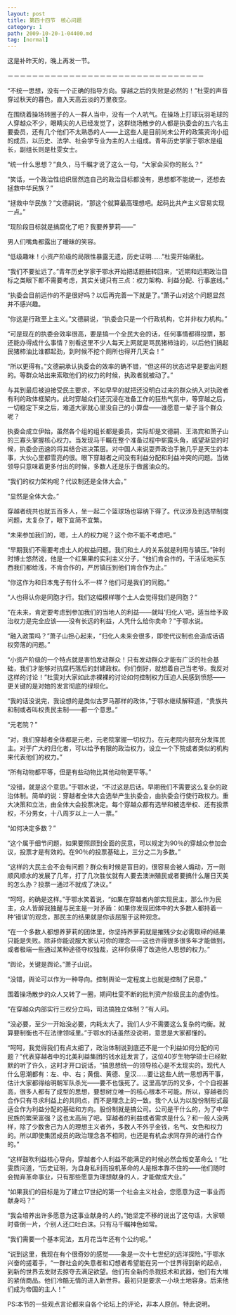 ```yaml
---
layout: post
title: 第四十四节　核心问题
category: 1
path: 2009-10-20-1-04400.md
tag: [normal]
---
```


这是补昨天的，晚上再发一节。

－－－－－－－－－－－－－－－－－－－－－－－－－－－－－－－－

“不统一思想，没有一个正确的指导方向。穿越之后的失败是必然的！”杜雯的声音穿过秋天的暮色，直入天高云淡的万里夜空。

在围绕着操场转圈子的人一群人当中，没有一个人吭气。在操场上打球玩羽毛球的人穿越众不少，眼睛尖的人已经发觉了，这群绕场散步的人都是执委会的五六名主要委员，还有几个他们不太熟悉的人――上这些人是目前尚未公开的政策资询小组的成员，以历史、法学、社会学专业为主的人士组成。青年历史学家于鄂水是组长，副组长则是杜雯女士。

“统一什么思想？”良久，马千瞩才说了这么一句，“大家会买你的账么？”

“笑话，一个政治性组织居然连自己的政治目标都没有，思想都不能统一，还想去拯救中华民族？”

“拯救中华民族？”文德嗣说，“那这个就算最高理想吧。起码比共产主义容易实现一点。”

“现阶段目标就是搞腐化了吧？我要养萝莉――”

男人们嘴角都露出了暧昧的笑容。

“低级趣味！小资产阶级的局限性暴露无遗，历史证明……”杜雯开始痛批。

“我们不要扯远了。”青年历史学家于鄂水开始把话题扭转回来，“近期和远期政治目标之类眼下都不需要考虑，其实关键只有三点：权力架构、利益分配、行事底线。”

“执委会目前运作的不是很好吗？以后再完善一下就是了。”萧子山对这个问题显然并不感兴趣。

“你这是行政至上主义。”文德嗣说，“执委会只是一个行政机构，它并非权力机构。”

“可是现在的执委会效率很高，要是搞一个全民大会的话，任何事情都得投票，那还能办得成什么事情？别看这里不少人每天上网就是骂民猪柿油的，以后他们搞起民猪柿油比谁都起劲，到时候不挖个厕所也得开几天会！”

“所以更得有。”文德嗣承认执委会的效率的确不错，“但这样的状态迟早是要出问题的。等群众站出来索取他们的权力的时候，执政者就被动了。”

与其到最后被迫接受民主要求，不如早早的就把还没明白过来的群众纳入对执政者有利的政体框架内。此时穿越众们还沉浸在准备工作的狂热气氛中，等穿越之后，一切稳定下来之后，难道大家就心里没自己的小算盘――谁愿意一辈子当个群众呢？

执委会成立伊始，虽然各个组的组长都是委员，实际却是文德嗣、王洛宾和萧子山的三寡头掌握核心权力。当发现马千瞩在整个准备过程中崭露头角，威望渐显的时候，执委会迅速的将其结合进决策层。对中国人来说耍弄政治手腕几乎是天生的本事，大伙心里都雪亮的很。眼下穿越者之间没有利益分配和利益冲突的问题。当做领导只意味着更多付出的时候，多数人还是乐于做酱油众的。

“我们的权力架构呢？代议制还是全体大会。”

“显然是全体大会。”

穿越者统共也就五百多人，坐一起二个篮球场也容纳下得了。代议涉及到选举制度问题，太复杂了，眼下宜简不宜繁。

“未来参加我们的，嗯，土人的权力呢？这个你不能不考虑吧。”

“早期我们不需要考虑土人的权益问题。我们和土人的关系就是利用与镇压。”钟利时博士悠然说，他是一个红果果的实利主义分子，“他们肯合作的，干活征地买东西我们都给浅，不肯合作的，严厉镇压到他们肯合作为止。”

“你这作为和日本鬼子有什么不一样？他们可是我们的同胞。”

“人也得认你是同胞才行。我们这幅模样哪个土人会觉得我们是同胞？”

“在未来，肯定要考虑到参加我们的当地人的利益――就叫‘归化人’吧，适当给予政治权力是完全应该――没有长远的利益，人凭什么给你卖命？”于鄂水说。

“融入政策吗？”萧子山担心起来，“归化人未来会很多，即使代议制也会造成话语权旁落的问题。”

“小资产阶级的一个特点就是害怕发动群众！只有发动群众才能有广泛的社会基础，我们才能够对抗腐朽落后的封建政权。你们倒好，就想着自己当老爷。我反对这样的讨论！”杜雯对大家如此赤裸裸的讨论如何控制权力压迫人民感到愤怒――更关键的是对她的发言彻底的绿坝化。

“我的话没说完，我设想的是类似古罗马那样的政体，”于鄂水继续解释道，“贵族共和制或者叫权贵民主制――都一个意思。”

“元老院？”

“对，我们穿越者全体都是元老，元老院掌握一切权力。在元老院内部充分发挥民主。对于广大的归化者，可以给予有限的政治权力，设立一个下院或者类似的机构来代表他们的权力。”

“所有动物都平等，但是有些动物比其他动物更平等。”

“没错，就是这个意思。”于鄂水说，“不过这是后话。早期我们不需要这么复杂的政治体制。简单的说：穿越者全体大会选举产生执委会，由执委会行使行政权力。重大决策和立法，由全体大会投票决定。每个穿越众都有选举和被选举权、还有投票权，不分男女，十八周岁以上一人一票。”

“如何决定多数？”

“这个属于细节问题，如果要照顾到全面的民意，可以规定为90％的穿越众参加会议，投票才是有效的。在90％的投票基础上，三分之二为多数。”

“这样的大民主会不会有问题？群众有时候是盲目的，很容易会被人煽动，万一刚顺风顺水的发展了几年，打了几次胜仗就有人要去澳洲殖民或者要搞什么屠日灭美的怎么办？投票一通过不就成了决议。”

“呵呵，的确是这样。”于鄂水笑着说，“如果在穿越者内部实现民主，那么作为民主，众人皆醉我独醒与民主是一对矛盾：如果你发现团体中的大多数人都持着一种‘错误’的观念，那民主的结果就是你该屈服于这种观念。

“在一个多数人都想养萝莉的团体里，你坚持养萝莉就是摧残少女必需取缔的结果只能是失败。除非你能说服大家认可你的理念――这也许得很多很多年才能做到，或者极端一些通过某种途径夺权独裁，这样你获得了改造他人思想的权力。”

“舆论，关键是舆论。”萧子山说。

“没错，舆论可以作为一种导向。控制舆论一定程度上也就是控制了民意。”

围着操场散步的众人又转了一圈，期间杜雯不断的批判资产阶级民主的虚伪性。

“在穿越众内部实行三权分立吗，司法搞独立体制？”有人问。

“没必要，至少一开始没必要，内耗太大了。我们人少不需要这么复杂的均衡。就算要制衡也不在法律领域里。”于鄂水的话虽然没说明，意思是大家都懂的。

“呵呵，我觉得我们有点太细了，政治体制说到底还不是一个利益如何分配的问题？”代表穿越者中的北美利益集团的钱水廷发言了，这位40岁生物学硕士已经默默的听了许久，这时才开口说话，“搞思想统一的领导核心是不太现实的。现代人什么思潮都有：左、中、右；黄俄、黄德、皇汉……要让这些人统一思想再干事，估计大家都得给明朝军队杀光――要不也饿死了。这里高学历的又多，个个自视甚高，很多人都有了成型的思想，要想树立唯一的核心根本不可能。所以，穿越者的合作只有寻求利益上的共同点，而不是理念上的一致。我个人认为以股份制形式最适合作为利益分配的基础和方向。股份制就是搞公司。公司是干什么的，为了中华民族的繁荣富强？这也太高尚了吧。穿越者的利益或者需求是什么？和一般人没两样，除了少数舍己为人的理想主义者外，多数人不外乎金钱，名气、女色和权力的。所以即使集团成员的政治理念各不相同，也还是有机会求同存异的进行合作的。”

“这样鼓吹利益核心导向，穿越者个人利益不能满足的时候必然会叛变革命么！”杜雯质问道，“历史证明，为自身私利而投机革命的人是根本靠不住的――他们随时会抛弃革命事业，只有那些愿意为理想献身的人，才能做成大业。”

“如果我们的目标是为了建立17世纪的第一个社会主义社会，您愿意为这一事业而献身吗？”

“我会培养出许多愿意为这事业献身的人的。”她坚定不移的说出了这句话，大家顿时昏倒一片，个别人还口吐白沫。只有马千瞩神色如常。

“我们需要一个基本宪法，五月花当年还有个公约呢。”

“说到这里，我现在有个很奇妙的感觉――象是一次十七世纪的远洋探险。”于鄂水兴奋的搓着手，“一群社会的失意者和幻想者希望能在另一个世界得到新的起点，到新的世界去发财去掠夺去满足欲望。他们有全新的杀戮技术和武器，他们有大堆的紧俏商品。他们冷酷无情的进入新世界。最初只是要求一小块土地容身。后来他们成为帝国的主人！”

PS:本节的一些观点言论都来自各个论坛上的评论，非本人原创。特此说明。

